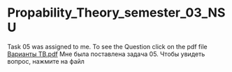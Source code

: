 # Propability_Theory_semester_03_NSU

Task 05 was assigned to me. To see the Question click on the pdf file
[Варианты ТВ.pdf](https://github.com/rafi2002/Propability_Theory_semester_03_NSU/blob/main/%D0%92%D0%B0%D1%80%D0%B8%D0%B0%D0%BD%D1%82%D1%8B%20%D0%A2%D0%92.pdf)
Мне была поставлена задача 05. Чтобы увидеть вопрос, нажмите на файл

